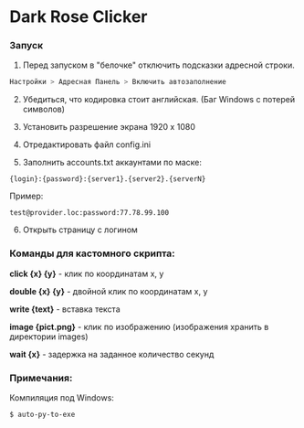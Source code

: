 # Dark Rose Clicker

### Запуск

1. Перед запуском в "белочке" отключить подсказки адресной строки.

```sh
Настройки > Адресная Панель > Включить автозаполнение
```
2. Убедиться, что кодировка стоит английская. (Баг Windows с потерей символов)

3. Установить разрешение экрана 1920 x 1080

4. Отредактировать файл config.ini

5. Заполнить accounts.txt аккаунтами по маске:

```
{login}:{password}:{server1}.{server2}.{serverN}
```
Пример:

```
test@provider.loc:password:77.78.99.100
```

6. Открыть страницу с логином

### Команды для кастомного скрипта:

<b>click {x} {y}</b> - клик по координатам x, y

<b>double {x} {y}</b> - двойной клик по координатам x, y

<b>write {text}</b> - вставка текста

<b>image {pict.png}</b> - клик по изображению (изображения хранить в директории images)

<b>wait {x}</b> - задержка на заданное количество секунд

### Примечания:

Компиляция под Windows:
```sh
$ auto-py-to-exe
```